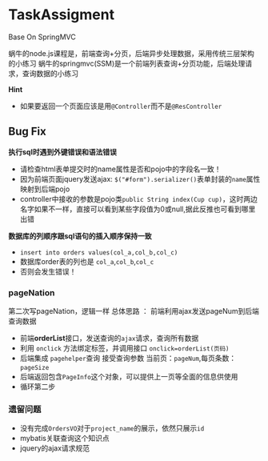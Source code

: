 # TaskAssigment
Base On SpringMVC

蜗牛的node.js课程是，前端查询+分页，后端异步处理数据，采用传统三层架构的小练习
蜗牛的springmvc(SSM)是一个前端列表查询+分页功能，后端处理请求，查询数据的小练习


**Hint**
- 如果要返回一个页面应该是用`@Controller`而不是`@ResController`

## Bug Fix
**执行sql时遇到外键错误和语法错误**  
- 请检查html表单提交时的name属性是否和pojo中的字段名一致！
- 因为前端页面jquery发送ajax: `$("#form").serializer()`表单封装的`name`属性映射到后端pojo
- controller中接收的参数是pojo类`public String index(Cup cup)`，这时两边名字如果不一样，直接可以看到某些字段值为0或null,据此反推也可看到哪里出错


**数据库的列顺序跟sql语句的插入顺序保持一致**

- `insert into orders values(col_a,col_b,col_c)`
- 数据库order表的列也是 `col_a`,`col_b`,`col_c`
- 否则会发生错误！


### pageNation
第二次写pageNation，逻辑一样
总体思路 ： 前端利用ajax发送pageNum到后端查询数据
- 前端**orderList**接口，发送查询的`ajax`请求，查询所有数据
- 利用 `onclick` 方法绑定标签，并调用接口 `onclick=orderList(页码)`
- 后端集成 `pagehelper`查询 接受查询参数 当前页：`pageNum`,每页条数：`pageSize`
- 后端返回包含`PageInfo`这个对象，可以提供上一页等全面的信息供使用
- 循环第二步



### 遗留问题
- 没有完成`OrdersVO`对于`project_name`的展示，依然只展示`id`
- mybatis关联查询这个知识点
- jquery的ajax请求规范
